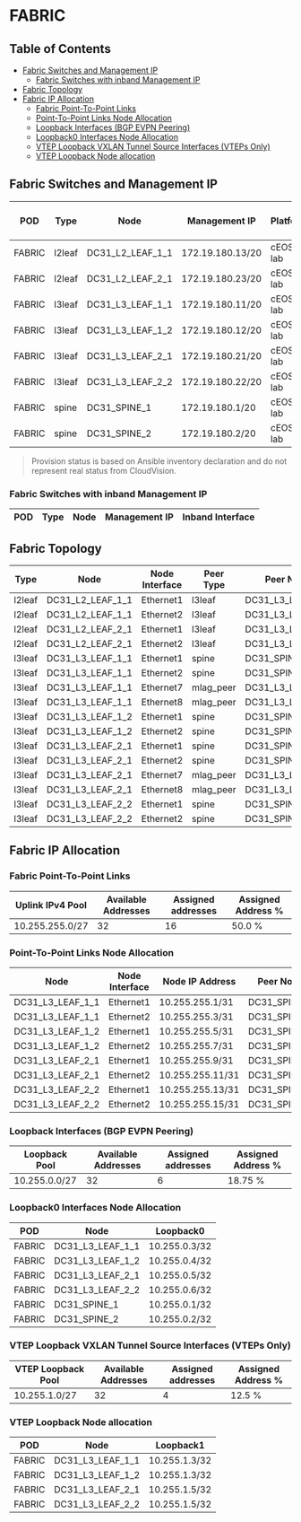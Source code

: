 # FABRIC

## Table of Contents

- [Fabric Switches and Management IP](#fabric-switches-and-management-ip)
  - [Fabric Switches with inband Management IP](#fabric-switches-with-inband-management-ip)
- [Fabric Topology](#fabric-topology)
- [Fabric IP Allocation](#fabric-ip-allocation)
  - [Fabric Point-To-Point Links](#fabric-point-to-point-links)
  - [Point-To-Point Links Node Allocation](#point-to-point-links-node-allocation)
  - [Loopback Interfaces (BGP EVPN Peering)](#loopback-interfaces-bgp-evpn-peering)
  - [Loopback0 Interfaces Node Allocation](#loopback0-interfaces-node-allocation)
  - [VTEP Loopback VXLAN Tunnel Source Interfaces (VTEPs Only)](#vtep-loopback-vxlan-tunnel-source-interfaces-vteps-only)
  - [VTEP Loopback Node allocation](#vtep-loopback-node-allocation)

## Fabric Switches and Management IP

| POD | Type | Node | Management IP | Platform | Provisioned in CloudVision | Serial Number |
| --- | ---- | ---- | ------------- | -------- | -------------------------- | ------------- |
| FABRIC | l2leaf | DC31_L2_LEAF_1_1 | 172.19.180.13/20 | cEOS-lab | Provisioned | - |
| FABRIC | l2leaf | DC31_L2_LEAF_2_1 | 172.19.180.23/20 | cEOS-lab | Provisioned | - |
| FABRIC | l3leaf | DC31_L3_LEAF_1_1 | 172.19.180.11/20 | cEOS-lab | Provisioned | - |
| FABRIC | l3leaf | DC31_L3_LEAF_1_2 | 172.19.180.12/20 | cEOS-lab | Provisioned | - |
| FABRIC | l3leaf | DC31_L3_LEAF_2_1 | 172.19.180.21/20 | cEOS-lab | Provisioned | - |
| FABRIC | l3leaf | DC31_L3_LEAF_2_2 | 172.19.180.22/20 | cEOS-lab | Provisioned | - |
| FABRIC | spine | DC31_SPINE_1 | 172.19.180.1/20 | cEOS-lab | Provisioned | - |
| FABRIC | spine | DC31_SPINE_2 | 172.19.180.2/20 | cEOS-lab | Provisioned | - |

> Provision status is based on Ansible inventory declaration and do not represent real status from CloudVision.

### Fabric Switches with inband Management IP

| POD | Type | Node | Management IP | Inband Interface |
| --- | ---- | ---- | ------------- | ---------------- |

## Fabric Topology

| Type | Node | Node Interface | Peer Type | Peer Node | Peer Interface |
| ---- | ---- | -------------- | --------- | ----------| -------------- |
| l2leaf | DC31_L2_LEAF_1_1 | Ethernet1 | l3leaf | DC31_L3_LEAF_1_1 | Ethernet3 |
| l2leaf | DC31_L2_LEAF_1_1 | Ethernet2 | l3leaf | DC31_L3_LEAF_1_2 | Ethernet3 |
| l2leaf | DC31_L2_LEAF_2_1 | Ethernet1 | l3leaf | DC31_L3_LEAF_2_1 | Ethernet3 |
| l2leaf | DC31_L2_LEAF_2_1 | Ethernet2 | l3leaf | DC31_L3_LEAF_2_2 | Ethernet3 |
| l3leaf | DC31_L3_LEAF_1_1 | Ethernet1 | spine | DC31_SPINE_1 | Ethernet1 |
| l3leaf | DC31_L3_LEAF_1_1 | Ethernet2 | spine | DC31_SPINE_2 | Ethernet1 |
| l3leaf | DC31_L3_LEAF_1_1 | Ethernet7 | mlag_peer | DC31_L3_LEAF_1_2 | Ethernet7 |
| l3leaf | DC31_L3_LEAF_1_1 | Ethernet8 | mlag_peer | DC31_L3_LEAF_1_2 | Ethernet8 |
| l3leaf | DC31_L3_LEAF_1_2 | Ethernet1 | spine | DC31_SPINE_1 | Ethernet2 |
| l3leaf | DC31_L3_LEAF_1_2 | Ethernet2 | spine | DC31_SPINE_2 | Ethernet2 |
| l3leaf | DC31_L3_LEAF_2_1 | Ethernet1 | spine | DC31_SPINE_1 | Ethernet3 |
| l3leaf | DC31_L3_LEAF_2_1 | Ethernet2 | spine | DC31_SPINE_2 | Ethernet3 |
| l3leaf | DC31_L3_LEAF_2_1 | Ethernet7 | mlag_peer | DC31_L3_LEAF_2_2 | Ethernet7 |
| l3leaf | DC31_L3_LEAF_2_1 | Ethernet8 | mlag_peer | DC31_L3_LEAF_2_2 | Ethernet8 |
| l3leaf | DC31_L3_LEAF_2_2 | Ethernet1 | spine | DC31_SPINE_1 | Ethernet4 |
| l3leaf | DC31_L3_LEAF_2_2 | Ethernet2 | spine | DC31_SPINE_2 | Ethernet4 |

## Fabric IP Allocation

### Fabric Point-To-Point Links

| Uplink IPv4 Pool | Available Addresses | Assigned addresses | Assigned Address % |
| ---------------- | ------------------- | ------------------ | ------------------ |
| 10.255.255.0/27 | 32 | 16 | 50.0 % |

### Point-To-Point Links Node Allocation

| Node | Node Interface | Node IP Address | Peer Node | Peer Interface | Peer IP Address |
| ---- | -------------- | --------------- | --------- | -------------- | --------------- |
| DC31_L3_LEAF_1_1 | Ethernet1 | 10.255.255.1/31 | DC31_SPINE_1 | Ethernet1 | 10.255.255.0/31 |
| DC31_L3_LEAF_1_1 | Ethernet2 | 10.255.255.3/31 | DC31_SPINE_2 | Ethernet1 | 10.255.255.2/31 |
| DC31_L3_LEAF_1_2 | Ethernet1 | 10.255.255.5/31 | DC31_SPINE_1 | Ethernet2 | 10.255.255.4/31 |
| DC31_L3_LEAF_1_2 | Ethernet2 | 10.255.255.7/31 | DC31_SPINE_2 | Ethernet2 | 10.255.255.6/31 |
| DC31_L3_LEAF_2_1 | Ethernet1 | 10.255.255.9/31 | DC31_SPINE_1 | Ethernet3 | 10.255.255.8/31 |
| DC31_L3_LEAF_2_1 | Ethernet2 | 10.255.255.11/31 | DC31_SPINE_2 | Ethernet3 | 10.255.255.10/31 |
| DC31_L3_LEAF_2_2 | Ethernet1 | 10.255.255.13/31 | DC31_SPINE_1 | Ethernet4 | 10.255.255.12/31 |
| DC31_L3_LEAF_2_2 | Ethernet2 | 10.255.255.15/31 | DC31_SPINE_2 | Ethernet4 | 10.255.255.14/31 |

### Loopback Interfaces (BGP EVPN Peering)

| Loopback Pool | Available Addresses | Assigned addresses | Assigned Address % |
| ------------- | ------------------- | ------------------ | ------------------ |
| 10.255.0.0/27 | 32 | 6 | 18.75 % |

### Loopback0 Interfaces Node Allocation

| POD | Node | Loopback0 |
| --- | ---- | --------- |
| FABRIC | DC31_L3_LEAF_1_1 | 10.255.0.3/32 |
| FABRIC | DC31_L3_LEAF_1_2 | 10.255.0.4/32 |
| FABRIC | DC31_L3_LEAF_2_1 | 10.255.0.5/32 |
| FABRIC | DC31_L3_LEAF_2_2 | 10.255.0.6/32 |
| FABRIC | DC31_SPINE_1 | 10.255.0.1/32 |
| FABRIC | DC31_SPINE_2 | 10.255.0.2/32 |

### VTEP Loopback VXLAN Tunnel Source Interfaces (VTEPs Only)

| VTEP Loopback Pool | Available Addresses | Assigned addresses | Assigned Address % |
| ------------------ | ------------------- | ------------------ | ------------------ |
| 10.255.1.0/27 | 32 | 4 | 12.5 % |

### VTEP Loopback Node allocation

| POD | Node | Loopback1 |
| --- | ---- | --------- |
| FABRIC | DC31_L3_LEAF_1_1 | 10.255.1.3/32 |
| FABRIC | DC31_L3_LEAF_1_2 | 10.255.1.3/32 |
| FABRIC | DC31_L3_LEAF_2_1 | 10.255.1.5/32 |
| FABRIC | DC31_L3_LEAF_2_2 | 10.255.1.5/32 |
